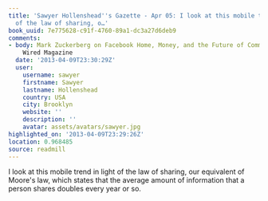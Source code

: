 ```yaml
---
title: 'Sawyer Hollenshead''s Gazette - Apr 05: I look at this mobile trend in light
  of the law of sharing, o…'
book_uuid: 7e775628-c91f-4760-89a1-dc3a27d6deb9
comments:
- body: Mark Zuckerberg on Facebook Home, Money, and the Future of Communication |
    Wired Magazine
  date: '2013-04-09T23:30:29Z'
  user:
    username: sawyer
    firstname: Sawyer
    lastname: Hollenshead
    country: USA
    city: Brooklyn
    website: ''
    description: ''
    avatar: assets/avatars/sawyer.jpg
highlighted_on: '2013-04-09T23:29:26Z'
location: 0.968485
source: readmill
---
```


I look at this mobile trend in light of the law of sharing, our equivalent of Moore's law, which states that the average amount of information that a person shares doubles every year or so.